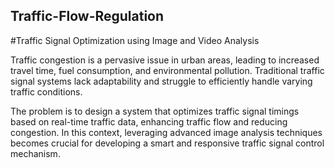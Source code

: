 ## Traffic-Flow-Regulation
#Traffic Signal Optimization using Image and Video Analysis

Traffic congestion is a pervasive issue in urban areas, leading to increased travel time, fuel consumption, and environmental pollution. Traditional traffic signal systems lack adaptability and struggle to efficiently handle varying traffic conditions. 

The problem is to design a system that optimizes traffic signal timings based on real-time traffic data, enhancing traffic flow and reducing congestion. In this context, leveraging advanced image analysis techniques becomes crucial for developing a smart and responsive traffic signal control mechanism.
